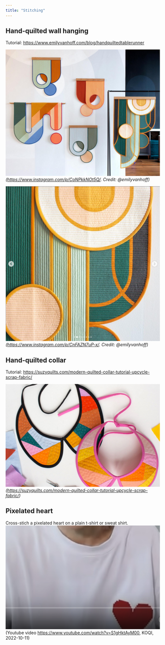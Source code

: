 ```yaml
---
title: "Stitching"
---
```


## Hand-quilted wall hanging

Tutorial: https://www.emilyvanhoff.com/blog/handquiltedtablerunner

![](projects/attachments/Pasted%20image%2020230206204732.png)
_(https://www.instagram.com/p/CoNPkkNOt5Q/. Credit: @emilyvanhoff)_

![](projects/attachments/Pasted%20image%2020230206204842.png)
_(https://www.instagram.com/p/CnFAZN7uP-x/. Credit: @emilyvanhoff)_


## Hand-quilted collar

Tutorial: https://suzyquilts.com/modern-quilted-collar-tutorial-upcycle-scrap-fabric/

![](projects/attachments/Pasted%20image%2020230206205003.png)
_(https://suzyquilts.com/modern-quilted-collar-tutorial-upcycle-scrap-fabric/)_



## Pixelated heart
Cross-stich a pixelated heart on a plain t-shirt or sweat shirt.
![](projects/attachments/Pasted%20image%2020221011202153.png)
(Youtube video https://www.youtube.com/watch?v=S1gHktAyM00, KOQI, 2022-10-11)


	